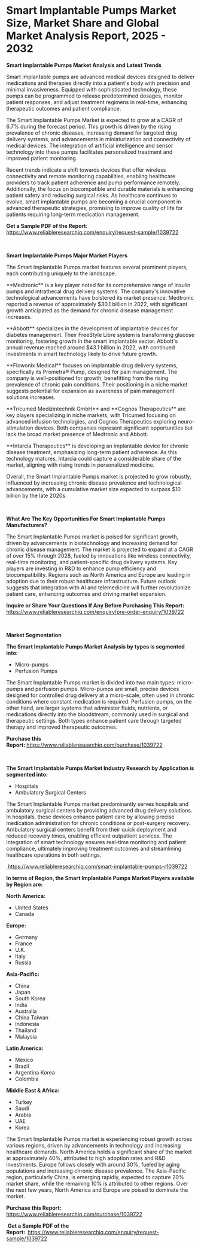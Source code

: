 <p><h1>Smart Implantable Pumps Market Size, Market Share and Global Market Analysis Report, 2025 - 2032</h1></p><p><strong>Smart Implantable Pumps Market Analysis and Latest Trends</strong></p>
<p><p>Smart implantable pumps are advanced medical devices designed to deliver medications and therapies directly into a patient's body with precision and minimal invasiveness. Equipped with sophisticated technology, these pumps can be programmed to release predetermined dosages, monitor patient responses, and adjust treatment regimens in real-time, enhancing therapeutic outcomes and patient compliance.</p><p>The Smart Implantable Pumps Market is expected to grow at a CAGR of 6.7% during the forecast period. This growth is driven by the rising prevalence of chronic diseases, increasing demand for targeted drug delivery systems, and advancements in miniaturization and connectivity of medical devices. The integration of artificial intelligence and sensor technology into these pumps facilitates personalized treatment and improved patient monitoring.</p><p>Recent trends indicate a shift towards devices that offer wireless connectivity and remote monitoring capabilities, enabling healthcare providers to track patient adherence and pump performance remotely. Additionally, the focus on biocompatible and durable materials is enhancing patient safety and reducing surgical risks. As healthcare continues to evolve, smart implantable pumps are becoming a crucial component in advanced therapeutic strategies, promising to improve quality of life for patients requiring long-term medication management.</p></p>
<p><strong>Get a Sample PDF of the Report:&nbsp;</strong> <a href="https://www.reliableresearchiq.com/enquiry/request-sample/1039722?utm_campaign=2443&utm_medium=2&utm_source=Github&utm_content=ia&utm_term=13042025&utm_id=smart-implantable-pumps">https://www.reliableresearchiq.com/enquiry/request-sample/1039722</a></p>
<p>&nbsp;</p>
<p><strong>Smart Implantable Pumps Major Market Players</strong></p>
<p><p>The Smart Implantable Pumps market features several prominent players, each contributing uniquely to the landscape. </p><p>**Medtronic** is a key player noted for its comprehensive range of insulin pumps and intrathecal drug delivery systems. The company's innovative technological advancements have bolstered its market presence. Medtronic reported a revenue of approximately $30.1 billion in 2022, with significant growth anticipated as the demand for chronic disease management increases.</p><p>**Abbott** specializes in the development of implantable devices for diabetes management. Their FreeStyle Libre system is transforming glucose monitoring, fostering growth in the smart implantable sector. Abbott's annual revenue reached around $43.1 billion in 2022, with continued investments in smart technology likely to drive future growth.</p><p>**Flowonix Medical** focuses on implantable drug delivery systems, specifically its Prometra® Pump, designed for pain management. The company is well-positioned for growth, benefitting from the rising prevalence of chronic pain conditions. Their positioning in a niche market suggests potential for expansion as awareness of pain management solutions increases.</p><p>**Tricumed Medizintechnik GmbH** and **Cognos Therapeutics** are key players specializing in niche markets, with Tricumed focusing on advanced infusion technologies, and Cognos Therapeutics exploring neuro-stimulation devices. Both companies represent significant opportunities but lack the broad market presence of Medtronic and Abbott.</p><p>**Intarcia Therapeutics** is developing an implantable device for chronic disease treatment, emphasizing long-term patient adherence. As this technology matures, Intarcia could capture a considerable share of the market, aligning with rising trends in personalized medicine.</p><p>Overall, the Smart Implantable Pumps market is projected to grow robustly, influenced by increasing chronic disease prevalence and technological advancements, with a cumulative market size expected to surpass $10 billion by the late 2020s.</p></p>
<p>&nbsp;</p>
<p><strong>What Are The Key Opportunities For Smart Implantable Pumps Manufacturers?</strong></p>
<p><p>The Smart Implantable Pumps market is poised for significant growth, driven by advancements in biotechnology and increasing demand for chronic disease management. The market is projected to expand at a CAGR of over 15% through 2028, fueled by innovations like wireless connectivity, real-time monitoring, and patient-specific drug delivery systems. Key players are investing in R&D to enhance pump efficiency and biocompatibility. Regions such as North America and Europe are leading in adoption due to their robust healthcare infrastructure. Future outlook suggests that integration with AI and telemedicine will further revolutionize patient care, enhancing outcomes and driving market expansion.</p></p>
<p><strong>Inquire or Share Your Questions If Any Before Purchasing This Report:</strong> <a href="https://www.reliableresearchiq.com/enquiry/pre-order-enquiry/1039722?utm_campaign=2443&utm_medium=2&utm_source=Github&utm_content=ia&utm_term=13042025&utm_id=smart-implantable-pumps">https://www.reliableresearchiq.com/enquiry/pre-order-enquiry/1039722</a></p>
<p>&nbsp;</p>
<p><strong>Market Segmentation</strong></p>
<p><strong>The Smart Implantable Pumps Market Analysis by types is segmented into:</strong></p>
<p><ul><li>Micro-pumps</li><li>Perfusion Pumps</li></ul></p>
<p><p>The Smart Implantable Pumps market is divided into two main types: micro-pumps and perfusion pumps. Micro-pumps are small, precise devices designed for controlled drug delivery at a micro-scale, often used in chronic conditions where constant medication is required. Perfusion pumps, on the other hand, are larger systems that administer fluids, nutrients, or medications directly into the bloodstream, commonly used in surgical and therapeutic settings. Both types enhance patient care through targeted therapy and improved therapeutic outcomes.</p></p>
<p><strong>Purchase this Report:&nbsp;</strong><a href="https://www.reliableresearchiq.com/purchase/1039722?utm_campaign=2443&utm_medium=2&utm_source=Github&utm_content=ia&utm_term=13042025&utm_id=smart-implantable-pumps">https://www.reliableresearchiq.com/purchase/1039722</a></p>
<p>&nbsp;</p>
<p><strong>The Smart Implantable Pumps Market Industry Research by Application is segmented into:</strong></p>
<p><ul><li>Hospitals</li><li>Ambulatory Surgical Centers</li></ul></p>
<p><p>The Smart Implantable Pumps market predominantly serves hospitals and ambulatory surgical centers by providing advanced drug delivery solutions. In hospitals, these devices enhance patient care by allowing precise medication administration for chronic conditions or post-surgery recovery. Ambulatory surgical centers benefit from their quick deployment and reduced recovery times, enabling efficient outpatient services. The integration of smart technology ensures real-time monitoring and patient compliance, ultimately improving treatment outcomes and streamlining healthcare operations in both settings.</p></p>
<p><a href="https://www.reliableresearchiq.com/smart-implantable-pumps-r1039722?utm_campaign=2443&utm_medium=2&utm_source=Github&utm_content=ia&utm_term=13042025&utm_id=smart-implantable-pumps">&nbsp;https://www.reliableresearchiq.com/smart-implantable-pumps-r1039722</a></p>
<p><strong>In terms of Region, the Smart Implantable Pumps Market Players available by Region are:</strong></p>
<p>
    <p> <strong> North America: </strong>
        <ul>
            <li>United States</li>
            <li>Canada</li>
        </ul>
        </p> 
    <p> <strong> Europe: </strong>
        <ul>
            <li>Germany</li>
            <li>France</li>
            <li>U.K.</li>
            <li>Italy</li>
            <li>Russia</li>
        </ul>
        </p> 
    <p> <strong> Asia-Pacific: </strong>
        <ul>
            <li>China</li>
            <li>Japan</li>
            <li>South Korea</li>
            <li>India</li>
            <li>Australia</li>
            <li>China Taiwan</li>
            <li>Indonesia</li>
            <li>Thailand</li>
            <li>Malaysia</li>
        </ul>
        </p> 
    <p> <strong> Latin America: </strong>
        <ul>
            <li>Mexico</li>
            <li>Brazil</li>
            <li>Argentina Korea</li>
            <li>Colombia</li>
        </ul>
        </p> 
    <p> <strong> Middle East & Africa: </strong>
        <ul>
            <li>Turkey</li>
            <li>Saudi</li>
            <li>Arabia</li>
            <li>UAE</li>
            <li>Korea</li>
        </ul>
    </p>
    </p>
<p><p>The Smart Implantable Pumps market is experiencing robust growth across various regions, driven by advancements in technology and increasing healthcare demands. North America holds a significant share of the market at approximately 40%, attributed to high adoption rates and R&D investments. Europe follows closely with around 30%, fueled by aging populations and increasing chronic disease prevalence. The Asia-Pacific region, particularly China, is emerging rapidly, expected to capture 20% market share, while the remaining 10% is attributed to other regions. Over the next few years, North America and Europe are poised to dominate the market.</p></p>
<p><strong>Purchase this Report: </strong><a href="https://www.reliableresearchiq.com/purchase/1039722?utm_campaign=2443&utm_medium=2&utm_source=Github&utm_content=ia&utm_term=13042025&utm_id=smart-implantable-pumps">https://www.reliableresearchiq.com/purchase/1039722</a></p>
<p>&nbsp;<strong>Get a Sample PDF of the Report:&nbsp;&nbsp;</strong><a href="https://www.reliableresearchiq.com/enquiry/request-sample/1039722?utm_campaign=2443&utm_medium=2&utm_source=Github&utm_content=ia&utm_term=13042025&utm_id=smart-implantable-pumps">https://www.reliableresearchiq.com/enquiry/request-sample/1039722</a></p>
<p><strong></strong></p>
<p><p></p><p></p><p></p></p>